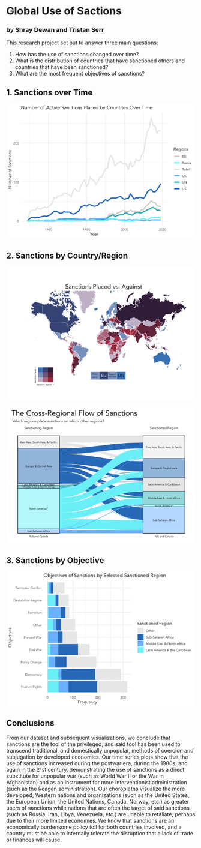 # Global Use of Sactions
### by Shray Dewan and Tristan Serr

This research project set out to answer three main questions:
1. How has the use of sanctions changed over time?
2. What is the distribution of countries that have sanctioned others and countries that have been sanctioned?
3. What are the most frequent objectives of sanctions?

## 1. Sanctions over Time

![alt text](https://github.com/shraydewan/Global-Use-of-Sactions/blob/main/docs/Project_files/figure-gfm/time%20series%20sanctions%20placed-1.png)

## 2. Sanctions by Country/Region

![alt text](https://github.com/shraydewan/Global-Use-of-Sactions/blob/main/docs/Project_files/figure-gfm/choropleth%20bivariate-1.png)

![alt text](https://github.com/shraydewan/Global-Use-of-Sactions/blob/main/docs/Project_files/figure-gfm/alluvial-1.png)

## 3. Sanctions by Objective

![alt text](https://github.com/shraydewan/Global-Use-of-Sactions/blob/main/docs/Project_files/figure-gfm/stacked%20bar%20objectives-1.png)

## Conclusions

From our dataset and subsequent visualizations, we conclude that sanctions are the tool of the privileged, and said tool has been used to transcend traditional, and domestically unpopular, methods of coercion and subjugation by developed economies. Our time series plots show that the use of sanctions increased during the postwar era, during the 1980s, and again in the 21st century, demonstrating the use of sanctions as a direct substitute for unpopular war (such as World War II or the War in Afghanistan) and as an instrument for more interventionist administration (such as the Reagan administration).  Our choropleths visualize the more developed, Western nations and organizations (such as the United States, the European Union, the United Nations, Canada, Norway, etc.) as greater users of sanctions while nations that are often the target of said sanctions (such as Russia, Iran, Libya, Venezuela, etc.) are unable to retaliate, perhaps due to their more limited economies.  We know that sanctions are an economically burdensome policy toll for both countries involved, and a country must be able to internally tolerate the disruption that a lack of trade or finances will cause.

